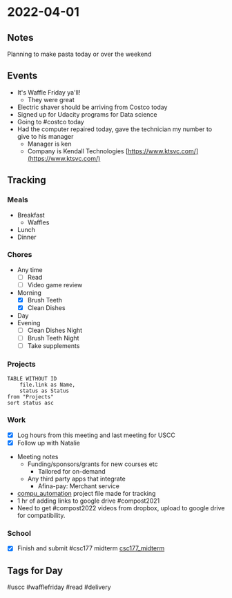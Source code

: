 # 2022-04-01
## Notes
Planning to make pasta today or over the weekend

## Events
- It's Waffle Friday ya'll!
	- They were great
- Electric shaver should be arriving from Costco today
- Signed up for Udacity programs for Data science
- Going to #costco today
- Had the computer repaired today, gave the technician my number to give to his manager
	- Manager is ken
	- Company is Kendall Technologies [https://www.ktsvc.com/](https://www.ktsvc.com/)

## Tracking
### Meals
- Breakfast
	- Waffles
- Lunch
- Dinner

### Chores
- Any time
	- [ ] Read
	- [ ] Video game review
- Morning
	- [x] Brush Teeth
	- [x] Clean Dishes
- Day
- Evening
	- [ ] Clean Dishes Night
	- [ ] Brush Teeth Night
	- [ ] Take supplements

### Projects
```dataview
TABLE WITHOUT ID
	file.link as Name,
	status as Status
from "Projects"
sort status asc
```

### Work
- [x] Log hours from this meeting and last meeting for USCC
- [x] Follow up with Natalie
- Meeting notes
	- Funding/sponsors/grants for new courses etc
		- Tailored for on-demand
	- Any third party apps that integrate
		- Afina-pay: Merchant service
- [compu_automation](../Projects/compu_automation.md) project file made for tracking
- 1 hr of adding links to google drive #compost2021 
- Need to get #compost2022 videos from dropbox, upload to google drive for compatibility.

### School
- [x] Finish and submit #csc177 midterm [csc177_midterm](../Class_Notes/CSc177/csc177_midterm.md)

## Tags for Day
#uscc #wafflefriday #read #delivery